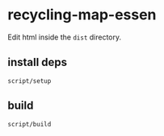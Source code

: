 # recycling-map-essen

Edit html inside the `dist` directory.

## install deps

`script/setup`

## build

`script/build`
